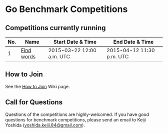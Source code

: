 # Go Benchmark Competitions

## Competitions currently running

| No. | Name                   | Start Date & Time         | End Date & Time           |
|-----|------------------------|---------------------------|---------------------------|
| 1   | [Find words](00000001) | 2015-03-22 12:00 a.m. UTC | 2015-04-12 11:30 p.m. UTC |

## How to Join

See the [How to Join](https://github.com/gobench/competitions/wiki/How-to-Join) Wiki page.

## Call for Questions

Questions of the competitions are highly-welcomed. If you have good questions for benchmark competitions, please send an email to Keiji Yoshida (yoshida.keiji.84@gmail.com).
